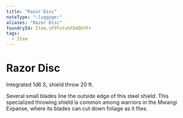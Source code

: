 ```yaml
---
title: "Razor Disc"
noteType: ":luggage:"
aliases: "Razor Disc"
foundryId: Item.sF9TvtxGFO4Q6YFr
tags:
  - Item
---
```


# Razor Disc

Integrated 1d6 S, shield throw 20 ft.

Several small blades line the outside edge of this steel shield. This specialized throwing shield is common among warriors in the Mwangi Expanse, where its blades can cut down foliage as it flies.
